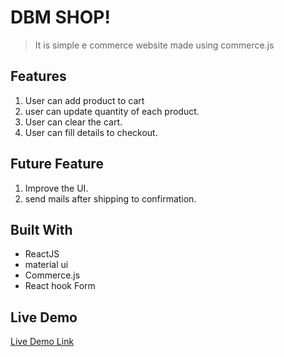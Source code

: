 # DBM SHOP!

> It is simple e commerce website made using commerce.js

## Features

1. User can add product to cart
2. user can update quantity of each product.
3. User can clear the cart.
4. User can fill details to checkout.

## Future Feature

1. Improve the UI.
2. send mails after shipping to confirmation.


## Built With

- ReactJS
- material ui
- Commerce.js
- React hook Form 

## Live Demo

[Live Demo Link](http://google.com)


